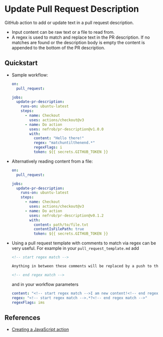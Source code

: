 # Update Pull Request Description

GitHub action to add or update text in a pull request description.

- Input content can be raw text or a file to read from.
- A regex is used to match and replace text in the PR description. If no matches are found or the description body is empty the content is appended to the bottom of the PR description.

## Quickstart

- Sample workflow:

  ```yaml
  on:
    pull_request:

  jobs:
    update-pr-description:
      runs-on: ubuntu-latest
      steps:
        - name: Checkout
          uses: actions/checkout@v3
        - name: Do action
          uses: nefrob/pr-description@v1.0.0
          with:
            content: "Hello there!"
            regex: "matchuntilthenend.*"
            regexFlags: i
            token: ${{ secrets.GITHUB_TOKEN }}
  ```

- Alternatively reading content from a file:

  ```yaml
  on:
    pull_request:

  jobs:
    update-pr-description:
      runs-on: ubuntu-latest
      steps:
        - name: Checkout
          uses: actions/checkout@v3
        - name: Do action
          uses: nefrob/pr-description@v0.1.2
          with:
            content: path/to/file.txt
            contentIsFilePath: true
            token: ${{ secrets.GITHUB_TOKEN }}
  ```

- Using a pull request template with comments to match via regex can be very useful. For example in your `pull_request_template.md` add

  ```markdown
  <!-- start regex match -->

  Anything in between these comments will be replaced by a push to the PR.

  <!-- end regex match -->
  ```

  and in your workflow parameters

  ```yaml
  content: "<!-- start regex match -->I am new content!<!-- end regex match -->"
  regex: "<!-- start regex match -->.*?<!-- end regex match -->"
  regexFlags: ims
  ```

## References

- [Creating a JavaScript action](https://docs.github.com/en/actions/creating-actions/creating-a-javascript-action)
